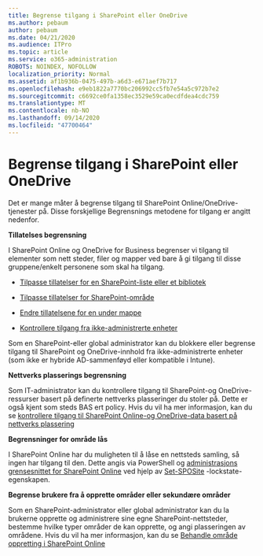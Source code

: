 ```yaml
---
title: Begrense tilgang i SharePoint eller OneDrive
ms.author: pebaum
author: pebaum
ms.date: 04/21/2020
ms.audience: ITPro
ms.topic: article
ms.service: o365-administration
ROBOTS: NOINDEX, NOFOLLOW
localization_priority: Normal
ms.assetid: af1b936b-0475-497b-a6d3-e671aef7b717
ms.openlocfilehash: e9eb1822a7770bc206992cc5fb7e54a5c972b7e2
ms.sourcegitcommit: c6692ce0fa1358ec3529e59ca0ecdfdea4cdc759
ms.translationtype: MT
ms.contentlocale: nb-NO
ms.lasthandoff: 09/14/2020
ms.locfileid: "47700464"
---
```

# <a name="restrict-access-in-sharepoint-or-onedrive"></a>Begrense tilgang i SharePoint eller OneDrive

Det er mange måter å begrense tilgang til SharePoint Online/OneDrive-tjenester på. Disse forskjellige Begrensnings metodene for tilgang er angitt nedenfor. 

**Tillatelses begrensning**

I SharePoint Online og OneDrive for Business begrenser vi tilgang til elementer som nett steder, filer og mapper ved bare å gi tilgang til disse gruppene/enkelt personene som skal ha tilgang.

- [Tilpasse tillatelser for en SharePoint-liste eller et bibliotek](https://support.office.com/article/Customize-permissions-for-a-SharePoint-list-or-library-02d770f3-59eb-4910-a608-5f84cc297782)

- [Tilpasse tillatelser for SharePoint-område](https://docs.microsoft.com/sharepoint/customize-sharepoint-site-permissions)

- [Endre tillatelsene for en under mappe](https://support.office.com/article/Change-the-permissions-on-a-subfolder-5427BD7C-F20A-4F75-8CF2-5359DD45A1A6)

- [Kontrollere tilgang fra ikke-administrerte enheter](https://docs.microsoft.com/sharepoint/control-access-from-unmanaged-devices)

Som en SharePoint-eller global administrator kan du blokkere eller begrense tilgang til SharePoint og OneDrive-innhold fra ikke-administrerte enheter (som ikke er hybride AD-sammenføyd eller kompatible i Intune).

**Nettverks plasserings begrensning**

Som IT-administrator kan du kontrollere tilgang til SharePoint-og OneDrive-ressurser basert på definerte nettverks plasseringer du stoler på. Dette er også kjent som steds BAS ert policy. Hvis du vil ha mer informasjon, kan du se [kontrollere tilgang til SharePoint Online-og OneDrive-data basert på nettverks plassering](https://docs.microsoft.com/sharepoint/control-access-based-on-network-location)

**Begrensninger for område lås** 

I SharePoint Online har du muligheten til å låse en nettsteds samling, så ingen har tilgang til den. Dette angis via PowerShell og [administrasjons grensesnittet for SharePoint Online](https://docs.microsoft.com/powershell/sharepoint/sharepoint-online/connect-sharepoint-online?view=sharepoint-ps) ved hjelp av [Set-SPOSite](https://docs.microsoft.com/powershell/module/sharepoint-online/set-sposite?view=sharepoint-ps) -lockstate-egenskapen.

**Begrense brukere fra å opprette områder eller sekundære områder**

Som en SharePoint-administrator eller global administrator kan du la brukerne opprette og administrere sine egne SharePoint-nettsteder, bestemme hvilke typer områder de kan opprette, og angi plasseringen av områdene. Hvis du vil ha mer informasjon, kan du se [Behandle område oppretting i SharePoint Online](https://docs.microsoft.com/sharepoint/manage-site-creation)

